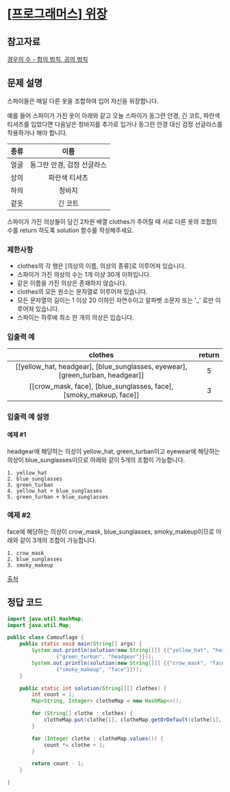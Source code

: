 # [\[프로그래머스\] 위장](https://programmers.co.kr/learn/courses/30/lessons/42578)

## 참고자료

[경우의 수 - 합의 법칙, 곱의 법칙](https://github.com/ksy90101/TIL/blob/master/computerScience/number_of_cases.md)

## 문제 설명

스파이들은 매일 다른 옷을 조합하여 입어 자신을 위장합니다.

예를 들어 스파이가 가진 옷이 아래와 같고 오늘 스파이가 동그란 안경, 긴 코트, 파란색 티셔츠를 입었다면 다음날은 청바지를 추가로 입거나 동그란 안경 대신 검정 선글라스를 착용하거나 해야 합니다.

종류 | 이름
:---: | :---:
얼굴 | 동그란 안경, 검정 선글라스
상의 | 파란색 티셔츠
하의 | 청바지
겉옷 | 긴 코트

스파이가 가진 의상들이 담긴 2차원 배열 clothes가 주어질 때 서로 다른 옷의 조합의 수를 return 하도록 solution 함수를 작성해주세요.

### 제한사항

- clothes의 각 행은 [의상의 이름, 의상의 종류]로 이루어져 있습니다.
- 스파이가 가진 의상의 수는 1개 이상 30개 이하입니다.
- 같은 이름을 가진 의상은 존재하지 않습니다.
- clothes의 모든 원소는 문자열로 이루어져 있습니다.
- 모든 문자열의 길이는 1 이상 20 이하인 자연수이고 알파벳 소문자 또는 '_' 로만 이루어져 있습니다.
- 스파이는 하루에 최소 한 개의 의상은 입습니다.

### 입출력 예

clothes | return
:---: | :---:
[[yellow_hat, headgear], [blue_sunglasses, eyewear], [green_turban, headgear]] | 5
[[crow_mask, face], [blue_sunglasses, face], [smoky_makeup, face]] | 3

### 입출력 예 설명

#### 예제 #1

headgear에 해당하는 의상이 yellow_hat, green_turban이고 eyewear에 해당하는 의상이 blue_sunglasses이므로 아래와 같이 5개의 조합이 가능합니다.

```text
1. yellow_hat
2. blue_sunglasses
3. green_turban
4. yellow_hat + blue_sunglasses
5. green_turban + blue_sunglasses
```

### 예제 #2

face에 해당하는 의상이 crow_mask, blue_sunglasses, smoky_makeup이므로 아래와 같이 3개의 조합이 가능합니다.

```text
1. crow_mask
2. blue_sunglasses
3. smoky_makeup
```

[출처](http://2013.bapc.eu/)

## 정답 코드

```java
import java.util.HashMap;
import java.util.Map;

public class Camouflage {
    public static void main(String[] args) {
        System.out.println(solution(new String[][] {{"yellow_hat", "headgear"}, {"blue_sunglasses", "eyewear"},
                {"green_turban", "headgear"}}));
        System.out.println(solution(new String[][] {{"crow_mask", "face"}, {"blue_sunglasses", "face"},
                {"smoky_makeup", "face"}}));
    }

    public static int solution(String[][] clothes) {
        int count = 1;
        Map<String, Integer> clotheMap = new HashMap<>();

        for (String[] clothe : clothes) {
            clotheMap.put(clothe[1], clotheMap.getOrDefault(clothe[1], 0) + 1);
        }

        for (Integer clothe : clotheMap.values()) {
            count *= clothe + 1;
        }

        return count - 1;
    }

}
```
